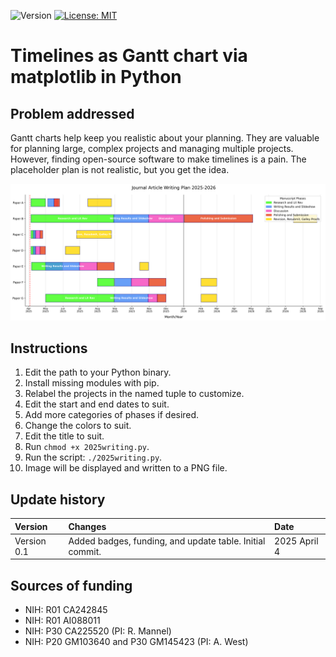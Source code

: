 ![Version](https://img.shields.io/static/v1?label=gantt-chart-py&message=0.1&color=brightcolor)
[![License: MIT](https://img.shields.io/badge/License-MIT-blue.svg)](https://opensource.org/licenses/MIT)


# Timelines as Gantt chart via matplotlib in Python

## Problem addressed

Gantt charts help keep you realistic about your planning.
They are valuable for planning large, complex projects and managing multiple projects.
However, finding open-source software to make timelines is a pain.
The placeholder plan is not realistic, but you get the idea.

![Writing Plan](writingPLan2025-2026.png)  




## Instructions
 1. Edit the path to your Python binary.
 2. Install missing modules with pip.
 3. Relabel the projects in the named tuple to customize.
 4. Edit the start and end dates to suit.
 5. Add more categories of phases if desired.
 7. Change the colors to suit.
 8. Edit the title to suit.
 9. Run `chmod +x 2025writing.py`.
 10. Run the script: `./2025writing.py`.
 11. Image will be displayed and written to a PNG file.


## Update history

|Version      | Changes                                                                                                                                                                         | Date                 |
|:-----------|:------------------------------------------------------------------------------------------------------------------------------------------|:--------------------|
| Version 0.1 |   Added badges, funding, and update table.  Initial commit.                                                                                                                | 2025 April 4 |

## Sources of funding

- NIH: R01 CA242845
- NIH: R01 AI088011
- NIH: P30 CA225520 (PI: R. Mannel)
- NIH: P20 GM103640 and P30 GM145423 (PI: A. West)
